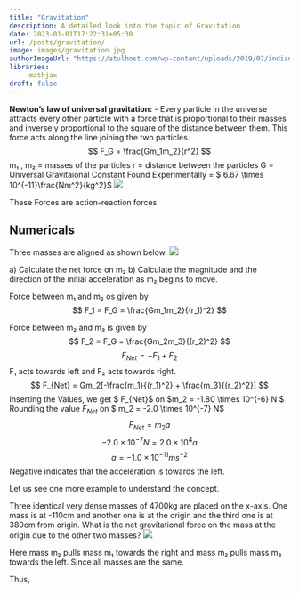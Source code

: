 ```yaml
---
title: "Gravitation"
description: A detailed look into the topic of Gravitation
date: 2023-01-01T17:22:31+05:30
url: /posts/gravitation/
image: images/gravitation.jpg
authorImageUrl: "https://atulhost.com/wp-content/uploads/2019/07/indian-flag-full-hd-tricolour-flag-of-india-waving.jpg"
libraries:
    -mathjax
draft: false
---
```

**Newton’s law of universal gravitation:** - Every particle in the universe attracts every other particle with a force that is proportional to their masses and inversely proportional to the square of the distance between them. This force acts along the line joining the two particles.
$$ F_G = \frac{Gm_1m_2}{r^2} $$
m₁ , m₂ = masses of the particles
r = distance between the particles
G = Universal Gravitaional Constant Found Experimentally = $ 6.67 \times 10^{-11}\frac{Nm^2}{kg^2}$
![](https://lh5.googleusercontent.com/crJGyCzLL0G-2QIuv7PBsOMrc5A_j3Hly7ZmXNqL4SKG_g476mphtxodxKdPpGSCtHeBahLtI29BHm96BgqwVJ0vIked9GMntkKV0eRtOqlPo3FD1gj-iIu2yurtdzvrUgOEr-T7ZhI17JQ40wluFZaPKHkXM3KyWoCjetNiyVWeufNCVwnv0hJAdZ4O7wHxH6MZ3GRFtQ)

These Forces are action-reaction forces

## Numericals
Three masses are aligned as shown below.
![](https://lh6.googleusercontent.com/NFIJsQeaRgV4nqIdW4H_RN845-T8X4HSNM0rBx-_k25aMdNSjcXcrWxh7PY6UGNgVO0Fh4DZbr8nhXYBmOZX0HUB9Lny2w78woo6Y2-vL8AFOPC9EHIxA48JxVNAaOpBQo30UP1PvTATVs-1rsQrYuNwNvAdmzb-O22UlSmiL_guoUSGe2Af_mI61IqMhsZzhIwVtbn1IQ)

a) Calculate the net force on m₂
b) Calculate the magnitude and the direction of the initial acceleration as m₂ begins to move.

Force between m₁ and m₂ os given by
$$ F_1  = F_G = \frac{Gm_1m_2}{(r_1)^2} $$

Force between m₂ and m₃ is given by   
$$ F_2 = F_G = \frac{Gm_2m_3}{(r_2)^2} $$
$$ F_{Net} = - F_1 + F_2 $$
F₁ acts towards left and F₂ acts towards right.
$$ F_{Net} = Gm_2[-\frac{m_1}{(r_1)^2} + \frac{m_3}{(r_2)^2}] $$
Inserting the Values, we get $ F_{Net}$ on $m_2 = -1.80 \times 10^{-6} N $
Rounding the value $F_{Net}$ on $ m_2 = -2.0 \times 10^{-7} N$
$$F_{Net} = m_2a $$
$$ -2.0 \times 10^{-7} N = 2.0 \times 10^4 a $$
$$ a = -1.0 \times 10^{-11} ms^{-2} $$
Negative indicates that the acceleration is towards the left.

Let us see one more example to understand the concept.

Three identical very dense masses of 4700kg are placed on the x-axis. One mass is at -110cm and another one is at the origin and the third one is at 380cm from origin. What is the net gravitational force on the mass at the origin due to the other two masses?
![](https://lh5.googleusercontent.com/90pauYp9es3U_zO0NJNHlPbnNtHX4cEOMk53KDKYwntKEJA6MOyx_V5XiAGfFhRh9RG7FSbmiR82R6q2SDkbUVp2lmKe1aT6iN_NKjOQbqh7J8oNyzup-RhK4KRvqFoJ3beeB36lS7QCSXyZy75YfvsSXKi9xegkKLAipkC1swxw4UatSJNKNo70AyBmnxcbA0xKNcfowA)

Here mass m₂ pulls mass m₁ towards the right and mass m₂ pulls mass m₃ towards the  left. Since all masses are the same.

Thus, 

